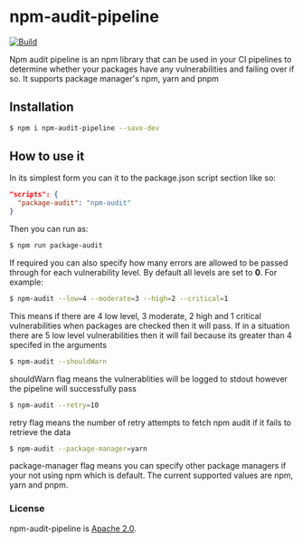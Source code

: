 # npm-audit-pipeline
[![Build](https://github.com/acordiner92/npm-audit-pipeline/actions/workflows/build_and_test.yml/badge.svg?branch=master)](https://github.com/acordiner92/npm-audit-pipeline/actions/workflows/build_and_test.yml)

Npm audit pipeline is an npm library that can be used in your CI pipelines to determine whether your packages have any vulnerabilities and failing over if so. It supports package manager's npm, yarn and pnpm

## Installation
```bash
$ npm i npm-audit-pipeline --save-dev
```

## How to use it
In its simplest form you can it to the package.json script section like so:

```json
"scripts": {
  "package-audit": "npm-audit"
}
```
Then you can run as:
```bash
$ npm run package-audit
```

If required you can also specify how many errors are allowed to be passed through for each vulnerability level. By default all levels are set to **0**. For example:
```bash
$ npm-audit --low=4 --moderate=3 --high=2 --critical=1
```
 This means if there are 4 low level, 3 moderate, 2 high and 1 critical vulnerabilities when packages are checked then it will pass. If in a situation there are 5 low level vulnerabilities then it will fail because its greater than 4 specifed in the arguments

```bash
$ npm-audit --shouldWarn 
```
 shouldWarn flag means the vulnerablities will be logged to stdout however the pipeline will successfully pass
 
 ```bash
$ npm-audit --retry=10
 ```
 retry flag means the number of retry attempts to fetch npm audit if it fails to retrieve the data
 
```bash
$ npm-audit --package-manager=yarn
```
package-manager flag means you can specify other package managers if your not using npm which is default. The current supported values are npm, yarn and pnpm. 
### License

npm-audit-pipeline is [Apache 2.0](./LICENSE).
